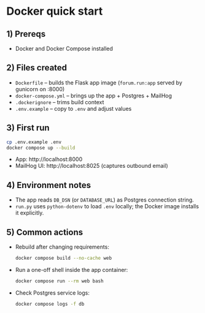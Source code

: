 # Docker quick start

## 1) Prereqs
- Docker and Docker Compose installed

## 2) Files created
- `Dockerfile` – builds the Flask app image (`forum.run:app` served by gunicorn on :8000)
- `docker-compose.yml` – brings up the app + Postgres + MailHog
- `.dockerignore` – trims build context
- `.env.example` – copy to `.env` and adjust values

## 3) First run
```bash
cp .env.example .env
docker compose up --build
```
- App: http://localhost:8000
- MailHog UI: http://localhost:8025 (captures outbound email)

## 4) Environment notes
- The app reads `DB_DSN` (or `DATABASE_URL`) as Postgres connection string.
- `run.py` uses `python-dotenv` to load `.env` locally; the Docker image installs it explicitly.

## 5) Common actions
- Rebuild after changing requirements:
  ```bash
  docker compose build --no-cache web
  ```
- Run a one-off shell inside the app container:
  ```bash
  docker compose run --rm web bash
  ```
- Check Postgres service logs:
  ```bash
  docker compose logs -f db
  ```
